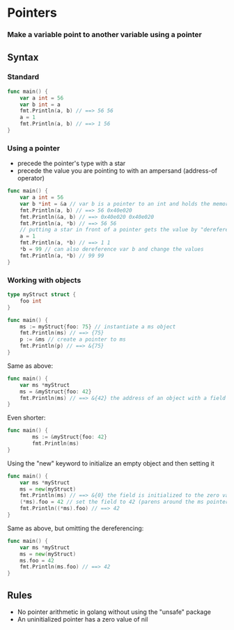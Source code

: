 # Pointers
### Make a variable point to another variable using a pointer

## Syntax
### Standard
```go
func main() {
	var a int = 56
	var b int = a
	fmt.Println(a, b) // ==> 56 56
	a = 1
	fmt.Println(a, b) // ==> 1 56
}
```
### Using a pointer
- precede the pointer's type with a star
- precede the value you are pointing to with an ampersand (address-of operator)

```go
func main() {
	var a int = 56
	var b *int = &a // var b is a pointer to an int and holds the memory location of var a
	fmt.Println(a, b) // ==> 56 0x40e020
	fmt.Println(&a, b) // ==> 0x40e020 0x40e020
	fmt.Println(a, *b) // ==> 56 56
	// putting a star in front of a pointer gets the value by "dereferencing" the pointer
	a = 1
	fmt.Println(a, *b) // ==> 1 1
	*b = 99 // can also dereference var b and change the values
	fmt.Println(a, *b) // 99 99
}
```

### Working with objects
```go
type myStruct struct {
	foo int
}

func main() {
	ms := myStruct{foo: 75} // instantiate a ms object
	fmt.Println(ms) // ==> {75}
	p := &ms // create a pointer to ms
	fmt.Println(p) // ==> &{75}
}
```

Same as above:
```go
func main() {
	var ms *myStruct
	ms = &myStruct{foo: 42}
	fmt.Println(ms) // ==> &{42} the address of an object with a field with the value 42 in it
}
```

Even shorter:
```go
func main() {                         
        ms := &myStruct{foo: 42}
        fmt.Println(ms)
}
```

Using the "new" keyword to initialize an empty object and then setting it
```go
func main() {
	var ms *myStruct
	ms = new(myStruct)
	fmt.Println(ms) // ==> &{0} the field is initialized to the zero value for an int
	(*ms).foo = 42 // set the field to 42 (parens around the ms pointer to dereference it and not ms.foo)
	fmt.Println((*ms).foo) // ==> 42
}
```

Same as above, but omitting the dereferencing:
```go
func main() {
	var ms *myStruct
	ms = new(myStruct)
	ms.foo = 42
	fmt.Println(ms.foo) // ==> 42
}
```

## Rules
- No pointer arithmetic in golang without using the "unsafe" package
- An uninitialized pointer has a zero value of nil
